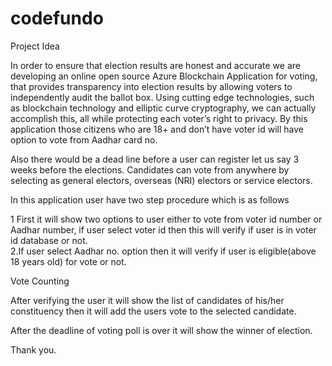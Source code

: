 # codefundo


Project Idea

   In order to ensure that election results are honest and accurate we are developing an online open source Azure Blockchain Application   for voting, that provides transparency into election results by allowing voters to independently audit the ballot box. Using cutting edge  technologies, such as blockchain technology and elliptic curve cryptography,  we can actually accomplish this, all while protecting each voter’s right to privacy.
   By this application those citizens who are 18+ and don’t have voter id will have option to vote from Aadhar card no.
   
   Also there would be a dead line before a user can register let us say 3 weeks before the elections. Candidates can vote from anywhere by selecting as general electors, overseas (NRI) electors or service electors.


  In this application user have two step procedure which is as follows 

1  First it will show two options to user either to vote from voter id number or Aadhar number, if user select voter id
    then  this will verify if user is in voter id database or not.  
 2.If user select Aadhar no. option then it will verify if user is eligible(above 18 years old) for vote or not.


Vote Counting
  
   After verifying the user it will show the list of candidates of his/her constituency then it will add the users vote to the selected candidate.

After the deadline of voting poll is over it will show the winner of election. 

Thank you.
